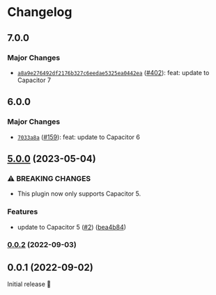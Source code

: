 # Changelog

## 7.0.0

### Major Changes

- [`a8a9e276492df2176b327c6eedae5325ea0442ea`](https://github.com/capawesome-team/capacitor-plugins/commit/a8a9e276492df2176b327c6eedae5325ea0442ea) ([#402](https://github.com/capawesome-team/capacitor-plugins/pull/402)): feat: update to Capacitor 7

## 6.0.0

### Major Changes

- [`7033a8a`](https://github.com/capawesome-team/capacitor-plugins/commit/7033a8a42984523902f125239c3623e1e872b489) ([#159](https://github.com/capawesome-team/capacitor-plugins/pull/159)): feat: update to Capacitor 6

## [5.0.0](https://github.com/capawesome-team/sponsorware/compare/v0.0.2...v5.0.0) (2023-05-04)

### ⚠ BREAKING CHANGES

- This plugin now only supports Capacitor 5.

### Features

- update to Capacitor 5 ([#2](https://github.com/capawesome-team/sponsorware/issues/2)) ([bea4b84](https://github.com/capawesome-team/sponsorware/commit/bea4b849873dc94c4ecacee3649154d6aa532e41))

### [0.0.2](https://github.com/capawesome-team/sponsorware/compare/v0.0.1...v0.0.2) (2022-09-03)

## 0.0.1 (2022-09-02)

Initial release 🎉
